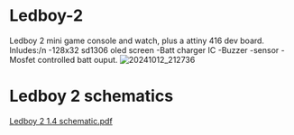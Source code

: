 # Ledboy-2
Ledboy 2 mini game console and watch, plus a attiny 416 dev board.
Inludes:/n
-128x32 sd1306 oled screen
-Batt charger IC
-Buzzer
-sensor
-Mosfet controlled batt ouput.
![20241012_212736](https://github.com/user-attachments/assets/9099f9ec-bdde-4ca3-9121-9837cd252f21)

# Ledboy 2 schematics 
[Ledboy 2 1.4 schematic.pdf](https://github.com/user-attachments/files/17352566/Ledboy.2.1.4.schematic.pdf)
